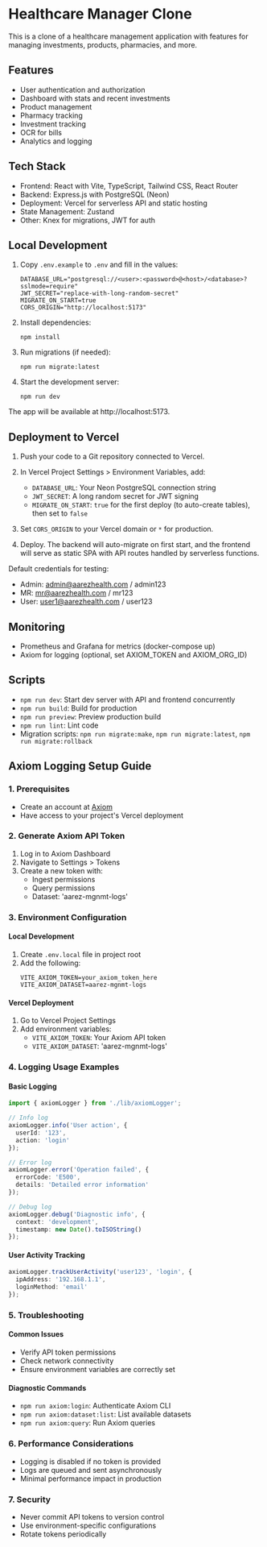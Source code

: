 # Healthcare Manager Clone

This is a clone of a healthcare management application with features for managing investments, products, pharmacies, and more.

## Features
- User authentication and authorization
- Dashboard with stats and recent investments
- Product management
- Pharmacy tracking
- Investment tracking
- OCR for bills
- Analytics and logging

## Tech Stack
- Frontend: React with Vite, TypeScript, Tailwind CSS, React Router
- Backend: Express.js with PostgreSQL (Neon)
- Deployment: Vercel for serverless API and static hosting
- State Management: Zustand
- Other: Knex for migrations, JWT for auth

## Local Development

1. Copy `.env.example` to `.env` and fill in the values:
   ```
   DATABASE_URL="postgresql://<user>:<password>@<host>/<database>?sslmode=require"
   JWT_SECRET="replace-with-long-random-secret"
   MIGRATE_ON_START=true
   CORS_ORIGIN="http://localhost:5173"
   ```

2. Install dependencies:
   ```
   npm install
   ```

3. Run migrations (if needed):
   ```
   npm run migrate:latest
   ```

4. Start the development server:
   ```
   npm run dev
   ```

The app will be available at http://localhost:5173.

## Deployment to Vercel

1. Push your code to a Git repository connected to Vercel.

2. In Vercel Project Settings > Environment Variables, add:
   - `DATABASE_URL`: Your Neon PostgreSQL connection string
   - `JWT_SECRET`: A long random secret for JWT signing
   - `MIGRATE_ON_START`: `true` for the first deploy (to auto-create tables), then set to `false`

3. Set `CORS_ORIGIN` to your Vercel domain or `*` for production.

4. Deploy. The backend will auto-migrate on first start, and the frontend will serve as static SPA with API routes handled by serverless functions.

Default credentials for testing:
- Admin: admin@aarezhealth.com / admin123
- MR: mr@aarezhealth.com / mr123
- User: user1@aarezhealth.com / user123

## Monitoring
- Prometheus and Grafana for metrics (docker-compose up)
- Axiom for logging (optional, set AXIOM_TOKEN and AXIOM_ORG_ID)

## Scripts
- `npm run dev`: Start dev server with API and frontend concurrently
- `npm run build`: Build for production
- `npm run preview`: Preview production build
- `npm run lint`: Lint code
- Migration scripts: `npm run migrate:make`, `npm run migrate:latest`, `npm run migrate:rollback`

## Axiom Logging Setup Guide

### 1. Prerequisites
- Create an account at [Axiom](https://axiom.co)
- Have access to your project's Vercel deployment

### 2. Generate Axiom API Token
1. Log in to Axiom Dashboard
2. Navigate to Settings > Tokens
3. Create a new token with:
   - Ingest permissions
   - Query permissions
   - Dataset: 'aarez-mgnmt-logs'

### 3. Environment Configuration

#### Local Development
1. Create `.env.local` file in project root
2. Add the following:
   ```
   VITE_AXIOM_TOKEN=your_axiom_token_here
   VITE_AXIOM_DATASET=aarez-mgnmt-logs
   ```

#### Vercel Deployment
1. Go to Vercel Project Settings
2. Add environment variables:
   - `VITE_AXIOM_TOKEN`: Your Axiom API token
   - `VITE_AXIOM_DATASET`: 'aarez-mgnmt-logs'

### 4. Logging Usage Examples

#### Basic Logging
```typescript
import { axiomLogger } from './lib/axiomLogger';

// Info log
axiomLogger.info('User action', { 
  userId: '123', 
  action: 'login' 
});

// Error log
axiomLogger.error('Operation failed', { 
  errorCode: 'E500', 
  details: 'Detailed error information' 
});

// Debug log
axiomLogger.debug('Diagnostic info', { 
  context: 'development', 
  timestamp: new Date().toISOString() 
});
```

#### User Activity Tracking
```typescript
axiomLogger.trackUserActivity('user123', 'login', {
  ipAddress: '192.168.1.1',
  loginMethod: 'email'
});
```

### 5. Troubleshooting

#### Common Issues
- Verify API token permissions
- Check network connectivity
- Ensure environment variables are correctly set

#### Diagnostic Commands
- `npm run axiom:login`: Authenticate Axiom CLI
- `npm run axiom:dataset:list`: List available datasets
- `npm run axiom:query`: Run Axiom queries

### 6. Performance Considerations
- Logging is disabled if no token is provided
- Logs are queued and sent asynchronously
- Minimal performance impact in production

### 7. Security
- Never commit API tokens to version control
- Use environment-specific configurations
- Rotate tokens periodically
